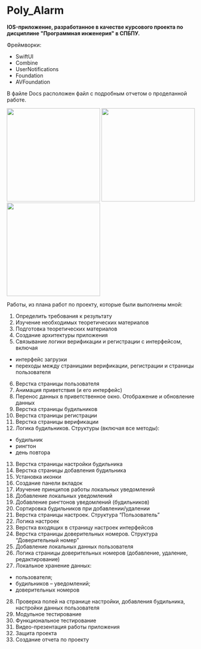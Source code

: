 # Poly_Alarm
**IOS-приложение, разработанное в качестве курсового проекта по дисциплине "Программная инженерия" в СПБПУ.**

Фреймворки:
- SwiftUI
- Combine
- UserNotifications
- Foundation
- AVFoundation

В файле Docs расположен файл с подробным отчетом о проделанной работе.

<p>
  <img src="https://user-images.githubusercontent.com/55293935/133600540-19daf553-9d42-4264-adf0-30354758d9bc.png" width="250">
  <img src="https://user-images.githubusercontent.com/55293935/133600554-61ae0b89-f600-43f4-a50e-c2678ead13da.png" width="250">
  <img src="https://user-images.githubusercontent.com/55293935/133600563-d7945f4b-d8af-4f19-8809-2269607deb5e.png" width="250">
</p>

Работы, из плана работ по проекту, которые были выполнены мной:
1. Определить требования к результату
2. Изучение необходимых теоретических материалов
3. Подготовка теоретических материалов
4. Создание архитектуры приложения
5. Связывание логики верификации и регистрации с интерфейсом, включая
  - интерфейс загрузки
  - переходы между страницами верификации, регистрации и страницы
  пользователя
6. Верстка страницы пользователя
7. Анимация приветствия (и его интерфейс)
8. Перенос данных в приветственное окно. Отображение и обновление данных 
9. Верстка страницы будильников
10. Верстка страницы регистрации
11. Верстка страницы верификации
12. Логика будильников. Структуры (включая все методы):
  - будильник
  - рингтон
  - день повтора
13. Верстка страницы настройки будильника
14. Верстка страницы добавления будильника
15. Установка иконки
16. Создание панели вкладок
17. Изучение принципов работы локальных уведомлений
18. Добавление локальных уведомлений
19. Добавление рингтонов уведомлений (будильников)
20. Сортировка будильников при добавлении/удалении
21. Верстка страницы настроек. Структура “Пользователь”
22. Логика настроек
23. Верстка входящих в страницу настроек интерфейсов
24. Верстка страницы доверительных номеров. Структура “Доверительный
номер”
25. Добавление локальных данных пользователя
26. Логика страницы доверительных номеров (добавление, удаление,
редактирование)
27. Локальное хранение данных:
  - пользователя;
  - будильников – уведомлений;
  - доверительных номеров
28. Проверка полей на странице настройки, добавления будильника, настройки данных пользователя
29. Модульное тестирование
30. Функциональное тестирование
31. Видео-презентация работы приложения 
32. Защита проекта
33. Создание отчета по проекту
